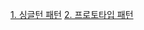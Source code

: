 [1. 싱글턴 패턴](https://github.com/kswdev/design-pattern/tree/master/creational/singleton)
[2. 프로토타입 패턴](https://github.com/kswdev/design-pattern/tree/master/creational/prototype)
